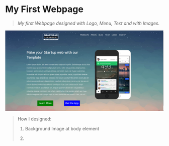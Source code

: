 # My First Webpage
>
> *My first Webpage designed with Logo, Menu, Text and with Images.*
>
![Web Page final output](firstwebpage-md.png)
> How I designed:
>1. Background Image at body element
>
>2. 
